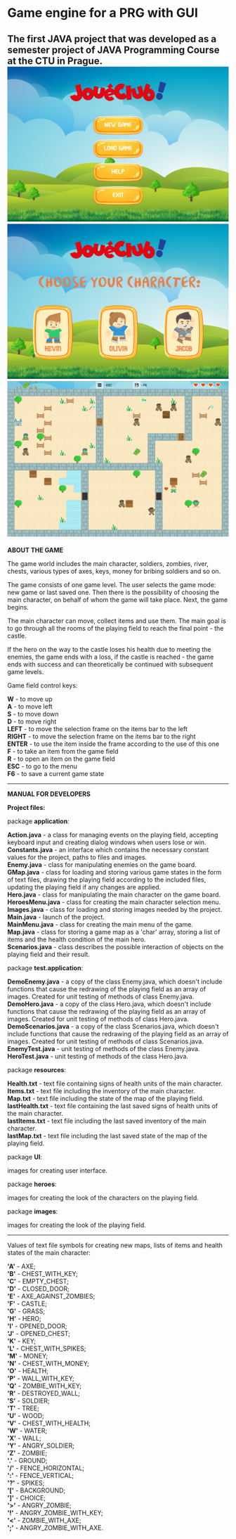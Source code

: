 # Game engine for a PRG with GUI

The first JAVA project that was developed as a semester project of JAVA Programming Course at the CTU in Prague.
![Start screen](https://raw.githubusercontent.com/paklonski/game-engine-rpg-java/master/screenshots/screenshot_start.png)
![Hero choice](https://raw.githubusercontent.com/paklonski/game-engine-rpg-java/master/screenshots/screenshot_herochoice.png)
![Gameplay](https://raw.githubusercontent.com/paklonski/game-engine-rpg-java/master/screenshots/screenshot_gameplay.png)
-------------------------------------

**ABOUT THE GAME**     

The game world includes the main character, soldiers, zombies, river, chests, various types of axes, keys, money for bribing soldiers and so on.         

The game consists of one game level. The user selects the game mode: new game or last saved one. Then there is the possibility of choosing the main character, on behalf of whom the game will take place. Next, the game begins.    

The main character can move, collect items and use them. The main goal is to go through all the rooms of the playing field to reach the final point - the castle.        

If the hero on the way to the castle loses his health due to meeting the enemies, the game ends with a loss, if the castle is reached - the game ends with success and can theoretically be continued with subsequent game levels.      

Game field control keys: 

**W** - to move up      
**A** - to move left       
**S** - to move down         
**D** - to move right           
**LEFT** - to move the selection frame on the items bar to the left          
**RIGHT** - to move the selection frame on the items bar to the right          
**ENTER** - to use the item inside the frame according to the use of this one           
**F** - to take an item from the game field            
**R** - to open an item on the game field          
**ESC** - to go to the menu           
**F6** - to save a current game state   

----------------------------------------

**MANUAL FOR DEVELOPERS**          

**Project files:**        

package **application**:          

**Action.java** - a class for managing events on the playing field, accepting keyboard input and creating dialog windows when users lose or win.           
**Constants.java** - an interface which contains the necessary constant values for the project, paths to files and images.            
**Enemy.java** - class for manipulating enemies on the game board.            
**GMap.java** - class for loading and storing various game states in the form of text files, drawing the playing field according to the included files, updating the playing field if any changes are applied.            
**Hero.java** - class for manipulating the main character on the game board.             
**HeroesMenu.java** - class for creating the main character selection menu.                
**Images.java** - сlass for loading and storing images needed by the project.              
**Main.java** - launch of the project.                
**MainMenu.java** - сlass for creating the main menu of the game.            
**Map.java** - сlass for storing a game map as a 'char' array, storing a list of items and the health condition of the main hero.           
**Scenarios.java** - class describes the possible interaction of objects on the playing field and their result.          

package **test.application**:         

**DemoEnemy.java** - a copy of the class Enemy.java, which doesn't include functions that cause the redrawing of the playing field as an array of images. Created for unit testing of methods of class Enemy.java.           
**DemoHero.java** - a copy of the class Hero.java, which doesn't include functions that cause the redrawing of the playing field as an array of images. Created for unit testing of methods of class Hero.java.          
**DemoScenarios.java** - a copy of the class Scenarios.java, which doesn't include functions that cause the redrawing of the playing field as an array of images. Created for unit testing of methods of class Scenarios.java.         
**EnemyTest.java** - unit testing of methods of the class Enemy.java.           
**HeroTest.java** - unit testing of methods of the class Hero.java.           

package **resources**:         
   
**Health.txt** - text file containing signs of health units of the main character.        
**Items.txt** - text file including the inventory of the main character.          
**Map.txt** - text file including the state of the map of the playing field.         
**lastHealth.txt** - text file containing the last saved signs of health units of the main character.         
**lastItems.txt** - text file including the last saved inventory of the main character.          
**lastMap.txt** - text file including the last saved state of the map of the playing field.        

package **UI**:         

images for creating user interface.         
 
package **heroes**:        
    
images for creating the look of the characters on the playing field.        

package **images**:        

images for creating the look of the playing field. 

--------------------------

Values of text file symbols for creating new maps, lists of items and health states of the main character:       

**'A'** - AXE;         
**'B'** - CHEST_WITH_KEY;       
**'C'** - EMPTY_CHEST;        
**'D'** - CLOSED_DOOR;        
**'E'** - AXE_AGAINST_ZOMBIES;        
**'F'** - CASTLE;        
**'G'** - GRASS;        
**'H'** - HERO;        
**'I'** - OPENED_DOOR;        
**'J'** - OPENED_CHEST;        
**'K'** - KEY;        
**'L'** - CHEST_WITH_SPIKES;        
**'M'** - MONEY;        
**'N'** - CHEST_WITH_MONEY;        
**'O'** - HEALTH;        
**'P'** - WALL_WITH_KEY;        
**'Q'** - ZOMBIE_WITH_KEY;        
**'R'** - DESTROYED_WALL;        
**'S'** - SOLDIER;        
**'T'** - TREE;        
**'U'** - WOOD;        
**'V'** - CHEST_WITH_HEALTH;        
**'W'** - WATER;        
**'X'** - WALL;        
**'Y'** - ANGRY_SOLDIER;        
**'Z'** - ZOMBIE;        
**'.'** - GROUND;        
**'/'** - FENCE_HORIZONTAL;        
**':'** - FENCE_VERTICAL;        
**'?'** - SPIKES;        
**'['** - BACKGROUND;        
**']'** - CHOICE;        
**'>'** - ANGRY_ZOMBIE;        
**'!'** - ANGRY_ZOMBIE_WITH_KEY;        
**'<'** - ZOMBIE_WITH_AXE;        
**';'** - ANGRY_ZOMBIE_WITH_AXE.        
